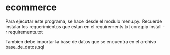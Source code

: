 # ecommerce

Para ejecutar este programa, se hace desde el modulo menu.py.
Recuerde instalar los requerimientos que estan en el requirements.txt con:
pip install -r requirements.txt

Tambien debe importar la base de datos que se encuentra en el archivo base_de_datos.sql
